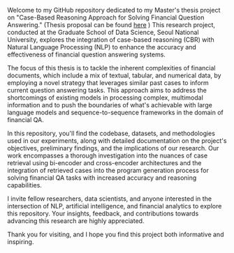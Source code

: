 Welcome to my GitHub repository dedicated to my Master's thesis project on "Case-Based Reasoning Approach for Solving Financial Question Answering." (Thesis proposal can be found [here]([URL_to_PDF](https://drive.google.com/file/d/1RwhxiKaxM6iNle0W6TWJaRAExnXCWjCV/view?usp=sharing))
)
This research project, conducted at the Graduate School of Data Science, Seoul National University, explores the integration of case-based reasoning (CBR) with Natural Language Processing (NLP) to enhance the accuracy and effectiveness of financial question answering systems.

The focus of this thesis is to tackle the inherent complexities of financial documents, which include a mix of textual, tabular, and numerical data, by employing a novel strategy that leverages similar past cases to inform current question answering tasks. 
This approach aims to address the shortcomings of existing models in processing complex, multimodal information and to push the boundaries of what's achievable with large language models and sequence-to-sequence frameworks in the domain of financial QA.

In this repository, you'll find the codebase, datasets, and methodologies used in our experiments, along with detailed documentation on the project's objectives, preliminary findings, and the implications of our research. 
Our work encompasses a thorough investigation into the nuances of case retrieval using bi-encoder and cross-encoder architectures and the integration of retrieved cases into the program generation process for solving financial QA tasks with increased accuracy and reasoning capabilities.

I invite fellow researchers, data scientists, and anyone interested in the intersection of NLP, artificial intelligence, and financial analytics to explore this repository. 
Your insights, feedback, and contributions towards advancing this research are highly appreciated.

Thank you for visiting, and I hope you find this project both informative and inspiring.
